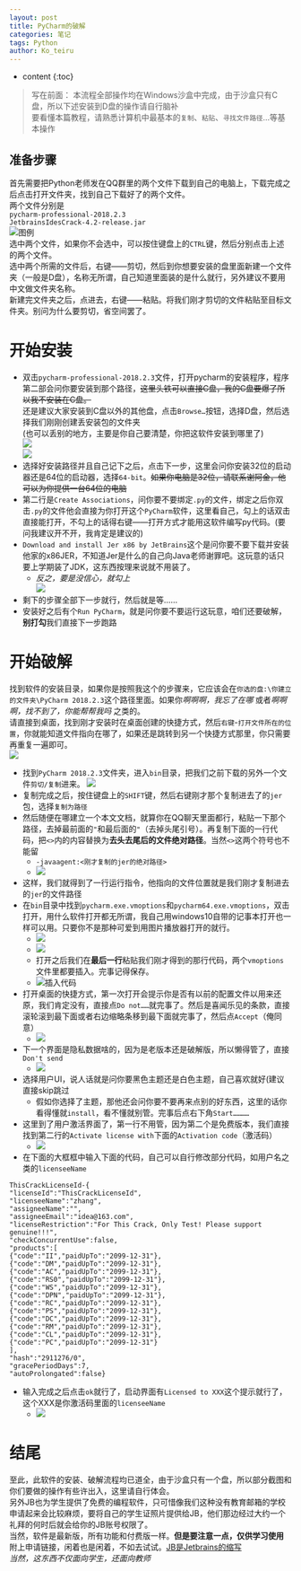 ```yaml
---
layout: post  
title: PyCharm的破解
categories: 笔记
tags: Python
author: Ko_teiru
---
```



* content
{:toc}


> 写在前面：
本流程全部操作均在Windows沙盒中完成，由于沙盒只有C盘，所以下述安装到D盘的操作请自行脑补  
要看懂本篇教程，请熟悉计算机中最基本的`复制`、`粘贴`、`寻找文件路径`…等基本操作  






## 准备步骤

首先需要把Python老师发在QQ群里的两个文件下载到自己的电脑上，下载完成之后点击打开文件夹，找到自己下载好了的两个文件。  
两个文件分别是  
`pycharm-professional-2018.2.3`  
`JetbrainsIdesCrack-4.2-release.jar`  
![图例](https://cdn.jsdelivr.net/gh/Small-tailqwq/img/2021-03/0326%20(1).png)  
选中两个文件，如果你不会选中，可以按住键盘上的`CTRL`键，然后分别点击上述的两个文件。  
选中两个所需的文件后，右键——剪切，然后到你想要安装的盘里面新建一个文件夹（一般是D盘），名称无所谓，自己知道里面装的是什么就行，另外建议不要用中文做文件夹名称。  
新建完文件夹之后，点进去，右键——粘贴。将我们刚才剪切的文件粘贴至目标文件夹。别问为什么要剪切，省空间罢了。  

# 开始安装  
- 双击`pycharm-professional-2018.2.3`文件，打开pycharm的安装程序，程序第二部会问你要安装到那个路径，~~这里头铁可以直接C盘，我的C盘要爆了所以我不安装在C盘。~~  
还是建议大家安装到C盘以外的其他盘，点击`Browse…`按钮，选择D盘，然后选择我们刚刚创建丢安装包的文件夹  
(也可以丢别的地方，主要是你自己要清楚，你把这软件安装到哪里了)  
![](https://cdn.jsdelivr.net/gh/Small-tailqwq/img/2021-03/0326%20(2).png)  
![](https://cdn.jsdelivr.net/gh/Small-tailqwq/img/2021-03/0326%20(3).png)  
- 选择好安装路径并且自己记下之后，点击下一步，这里会问你安装32位的启动器还是64位的启动器，选择`64-bit`。~~如果你电脑是32位，请联系谢阿金，他可以为你提供一台64位的电脑~~  
- 第二行是`Create Associations`，问你要不要绑定`.py`的文件，绑定之后你双击`.py`的文件他会直接为你打开这个`PyCharm`软件，这里看自己，勾上的话双击直接能打开，不勾上的话得右键——打开方式才能用这软件编写py代码。(要问我建议开不开，我肯定是建议的)  
- `Download and install Jer x86 by JetBrains`这个是问你要不要下载并安装他家的x86JER，不知道Jer是什么的自己向Java老师谢罪吧。这玩意的话只要上学期装了JDK，这东西按理来说就不用装了。  
    - *反之，要是没信心，就勾上*  
![](https://cdn.jsdelivr.net/gh/Small-tailqwq/img/2021-03/0326%20(4).png)
- 剩下的步骤全部下一步就行，然后就是等……
- 安装好之后有个`Run PyCharm`，就是问你要不要运行这玩意，咱们还要破解，**别打勾**我们直接下一步跑路  

# 开始破解  
找到软件的安装目录，如果你是按照我这个的步骤来，它应该会在`你选的盘:\你建立的文件夹\PyCharm 2018.2.3`这个路径里面。如果你*啊啊啊，我忘了在哪* 或者*啊啊啊，找不到了，你能帮帮我吗* 之类的。  
请直接到桌面，找到刚才安装时在桌面创建的快捷方式，然后`右键`-`打开文件所在的位置`，你就能知道文件指向在哪了，如果还是跳转到另一个快捷方式那里，你只需要再重复一遍即可。  
![](https://cdn.jsdelivr.net/gh/Small-tailqwq/img/2021-03/0326%20(7).png)  
- 找到`PyCharm 2018.2.3`文件夹，进入`bin`目录，把我们之前下载的另外一个文件`剪切/复制`进来。
![](https://cdn.jsdelivr.net/gh/Small-tailqwq/img/2021-03/0326%20(8).png)
- 复制完成之后，按住键盘上的`SHIFT`键，然后右键刚才那个复制进去了的`jer`包，选择`复制为路径`
- 然后随便在哪建立一个本文文档，就算你在QQ聊天里面都行，粘贴一下那个路径，去掉最前面的`"`和最后面的`"`（去掉头尾引号）。再复制下面的一行代码，把`<>`内的内容替换为**去头去尾后的文件绝对路径**。当然`<>`这两个符号也不能留  
    - `-javaagent:<刚才复制的jer的绝对路径>`
    - ![](https://cdn.jsdelivr.net/gh/Small-tailqwq/img/2021-03/0326%20(9).png)
- 这样，我们就得到了一行运行指令，他指向的文件位置就是我们刚才复制进去的`jer`的文件路径  
- 在`bin`目录中找到`pycharm.exe.vmoptions`和`pycharm64.exe.vmoptions`，双击打开，用什么软件打开都无所谓，我自己用windows10自带的记事本打开也一样可以用。只要你不是那种可爱到用图片播放器打开的就行。  
    - ![](https://cdn.jsdelivr.net/gh/Small-tailqwq/img/2021-03/0326%20(10).png)
    - ![](https://cdn.jsdelivr.net/gh/Small-tailqwq/img/2021-03/0326%20(11).png)
    - 打开之后我们在**最后一行**粘贴我们刚才得到的那行代码，两个`vmoptions`文件里都要插入。完事记得保存。 
    - ![插入代码](https://cdn.jsdelivr.net/gh/Small-tailqwq/img/2021-03/0326%20(18).png) 
- 打开桌面的快捷方式，第一次打开会提示你是否有以前的配置文件以用来还原，我们肯定没有，直接点`Do not……`就完事了。然后是喜闻乐见的条款，直接滚轮滚到最下面或者右边缩略条移到最下面就完事了，然后点`Accept`（俺同意）  
    - ![](https://cdn.jsdelivr.net/gh/Small-tailqwq/img/2021-03/0326%20(12).png)
- 下一个界面是隐私数据啥的，因为是老版本还是破解版，所以懒得管了，直接`Don't send`  
    - ![](https://cdn.jsdelivr.net/gh/Small-tailqwq/img/2021-03/0326%20(13).png)
- 选择用户UI，说人话就是问你要黑色主题还是白色主题，自己喜欢就好(建议直接skip跳过  
    - 假如你选择了主题，那他还会问你要不要再来点别的好东西，这里的话你看得懂就`install`，看不懂就别管。完事后点右下角`Start…………`  
- 这里到了用户激活界面了，第一行不用管，因为第二个是免费版本，我们直接找到第二行的`Activate license with`下面的`Activation code`（激活码）  
    - ![](https://cdn.jsdelivr.net/gh/Small-tailqwq/img/2021-03/0326%20(15).png)
- 在下面的大框框中输入下面的代码，自己可以自行修改部分代码，如用户名之类的`licenseeName`  
```
ThisCrackLicenseId-{
"licenseId":"ThisCrackLicenseId",
"licenseeName":"zhang",
"assigneeName":"",
"assigneeEmail":"idea@163.com",
"licenseRestriction":"For This Crack, Only Test! Please support genuine!!!",
"checkConcurrentUse":false,
"products":[
{"code":"II","paidUpTo":"2099-12-31"},
{"code":"DM","paidUpTo":"2099-12-31"},
{"code":"AC","paidUpTo":"2099-12-31"},
{"code":"RS0","paidUpTo":"2099-12-31"},
{"code":"WS","paidUpTo":"2099-12-31"},
{"code":"DPN","paidUpTo":"2099-12-31"},
{"code":"RC","paidUpTo":"2099-12-31"},
{"code":"PS","paidUpTo":"2099-12-31"},
{"code":"DC","paidUpTo":"2099-12-31"},
{"code":"RM","paidUpTo":"2099-12-31"},
{"code":"CL","paidUpTo":"2099-12-31"},
{"code":"PC","paidUpTo":"2099-12-31"}
],
"hash":"2911276/0",
"gracePeriodDays":7,
"autoProlongated":false}
```
- 输入完成之后点击`ok`就行了，启动界面有`Licensed to XXX`这个提示就行了，这个XXX是你激活码里面的`licenseeName`  
    - ![](https://cdn.jsdelivr.net/gh/Small-tailqwq/img/2021-03/0326%20(16).png)
# 结尾  
至此，此软件的安装、破解流程均已道全，由于沙盒只有一个盘，所以部分截图和你们要做的操作有些许出入，这里请自行体会。  
另外JB也为学生提供了免费的编程软件，只可惜像我们这种没有教育邮箱的学校申请起来会比较麻烦，要将自己的学生证照片提供给JB，他们那边经过大约一个礼拜的何时后就会给你的JB账号权限了。  
当然，软件是最新版，所有功能和付费版一样。**但是要注意一点，仅供学习使用**  
附上申请链接，闲着也是闲着，不如去试试。[JB是Jetbrains的缩写](https://www.jetbrains.com/zh-cn/community/education/#students)  
*当然，这东西不仅面向学生，还面向教师*
